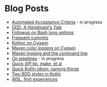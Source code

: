 # Blog Posts

* [Automated Acceptance Criteria](automated-acceptance-criteria.html) - in progress
* [DDD, _A Handmaid's Tale_](ddd-a-handmaids-tale.html)
* [Followup on Bash long options](followup-on-bash-long-options.html)
* [Frequent commits](frequent-commits.html)
* [Kotlinc on Cygwin](kotlinc-on-cygwin.html)
* [Maven color logging on Cygwin](maven-color-logging-on-cygwin.html)
* [Maven logging and the command line](maven-logging-and-the-command-line.html)
* [On pipelines](on-pipelines.html) - in progress
* [Quick diff tip, make, et al](quick-diff-tip-make-et-al.html)
* [Quick Kotlin idiom: naming things](quick-kotlin-idiom-naming-things.html)
* [Two BDD styles in Kotlin](two-bdd-styles-in-kotlin.html)
* [WSL, first experiences](wsl-first-experiences.html)
